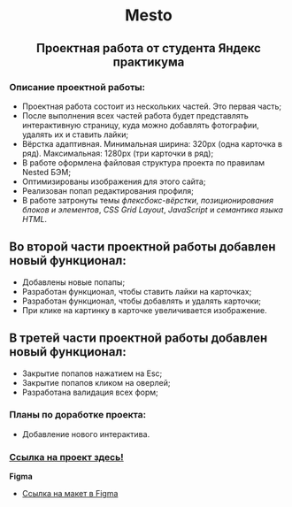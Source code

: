 <h1 align="center"><b>Mesto</b></h1>
<h2 align="center">Проектная работа от студента Яндекс практикума </h2>

### Описание проектной работы:

* Проектная работа состоит из нескольких частей. Это первая часть;
* После выполнения всех частей работа будет представлять интерактивную страницу, куда можно добавлять фотографии, удалять их и ставить лайки;
* Вёрстка адаптивная. Минимальная ширина: 320px (одна карточка в ряд). Максимальная: 1280px (три карточки в ряд);
* В работе оформлена файловая структура проекта по правилам Nested БЭМ;
* Оптимизированы изображения для этого сайта;
* Реализован попап редактирования профиля;
* В работе затронуты темы _флексбокс-вёрстки_, _позиционирования блоков и элементов_, _CSS Grid Layout_, _JavaScript_ и 
_семантика языка HTML_.

<h2>Во второй части проектной работы добавлен новый функционал:</h2>

- Добавлены новые попапы;
- Разработан функционал, чтобы ставить лайки на карточках;
- Разработан функционал, чтобы добавлять и удалять карточки;
- При клике на картинку в карточке увеличивается изображение.

<h2>В третей части проектной работы добавлен новый функционал:</h2>

- Закрытие попапов нажатием на Esc;
- Закрытие попапов кликом на оверлей;
- Разработана валидация всех форм;
### Планы по доработке проекта:
* Добавление нового интерактива.
### [Ссылка на проект здесь!](https://stenly11.github.io/mesto/)

**Figma**

* [Ссылка на макет в Figma](https://www.figma.com/file/2cn9N9jSkmxD84oJik7xL7/JavaScript.-Sprint-4?node-id=0%3A1)
